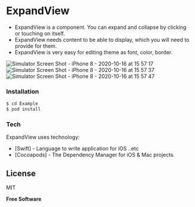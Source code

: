 # ExpandView
  - ExpandView is a component. You can expand and collapse by clicking or touching on itself.
  - ExpandView needs content to be able to display, which you will need to provide for them.
  - ExpandView is very easy for editing theme as font, color, border.
  
![Simulator Screen Shot - iPhone 8 - 2020-10-16 at 15 57 17](https://user-images.githubusercontent.com/15699560/96229149-1c259400-0fc9-11eb-95f7-4ffe0f9dae5d.png)
![Simulator Screen Shot - iPhone 8 - 2020-10-16 at 15 57 37](https://user-images.githubusercontent.com/15699560/96229158-1def5780-0fc9-11eb-9906-09bda22f006b.png)
![Simulator Screen Shot - iPhone 8 - 2020-10-16 at 15 57 47](https://user-images.githubusercontent.com/15699560/96229161-1e87ee00-0fc9-11eb-918e-815b47a7b750.png)

### Installation
```sh
$ cd Example
$ pod install
```

### Tech
ExpandView uses technology:

* [Swift] - Language to write application for iOS ..etc
* [Cocoapods] - The Dependency Manager for iOS & Mac projects.

License
----
MIT

**Free Software**


